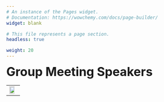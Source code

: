 ```yaml
---
# An instance of the Pages widget.
# Documentation: https://wowchemy.com/docs/page-builder/
widget: blank

# This file represents a page section.
headless: true

weight: 20
---
```


<font size=6>**Group Meeting Speakers**</font>

||
|--|
|<img src="/media/meet.png" height="80%" width="80%">|